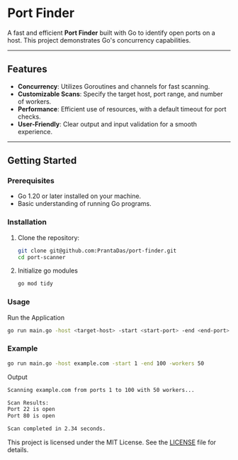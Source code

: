 # Port Finder

A fast and efficient **Port Finder** built with Go to identify open ports on a host. This project demonstrates Go's concurrency capabilities.

---

## Features

- **Concurrency**: Utilizes Goroutines and channels for fast scanning.
- **Customizable Scans**: Specify the target host, port range, and number of workers.
- **Performance**: Efficient use of resources, with a default timeout for port checks.
- **User-Friendly**: Clear output and input validation for a smooth experience.

---

## Getting Started

### Prerequisites

- Go 1.20 or later installed on your machine.
- Basic understanding of running Go programs.

### Installation

1. Clone the repository:
   ```bash
   git clone git@github.com:PrantaDas/port-finder.git
   cd port-scanner
   ```
2. Initialize go modules
   ```bash
   go mod tidy
   ```

### Usage

Run the Application

```bash
go run main.go -host <target-host> -start <start-port> -end <end-port> -workers <number-of-workers>
```

### Example

```bash
go run main.go -host example.com -start 1 -end 100 -workers 50
```

Output

```bash
Scanning example.com from ports 1 to 100 with 50 workers...

Scan Results:
Port 22 is open
Port 80 is open

Scan completed in 2.34 seconds.
```

This project is licensed under the MIT License. See the [LICENSE](https://github.com/PrantaDas/port-finder/blob/main/LICENSE) file for details.
